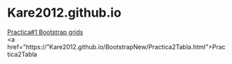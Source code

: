 # Kare2012.github.io
<a href="https://kare2012.github.io/BootstrapNew/Practica1Bootstrapgrids.html">Practica#1 Bootstrap grids</a><br>
<a href="https://"Kare2012.github.io/BootstrapNew/Practica2Tabla.html">Practica2Tabla</a><br>
